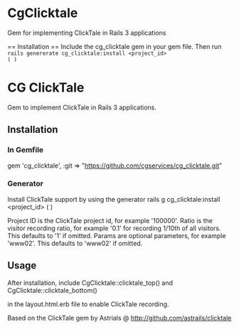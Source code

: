 CgClicktale
============

Gem for implementing ClickTale in Rails 3 applications

== Installation ==
Include the cg_clicktale gem in your gem file. Then run <code>rails genererate cg_clicktale:install <project_id> (<ratio> <params>)</code>


# CG ClickTale
Gem to implement ClickTale in Rails 3 applications.

## Installation
### In Gemfile
gem 'cg_clicktale', :git => "https://github.com/cgservices/cg_clicktale.git"

### Generator
Install ClickTale support by using the generator
    rails g cg_clicktale:install <project_id> (<ratio> <params>)

Project ID is the ClickTale project id, for example '100000'.
Ratio is the visitor recording ratio, for example '0.1' for recording 1/10th of all visitors. This defaults to '1' if omitted.
Params are optional parameters, for example 'www02'. This defaults to 'www02' if omitted.

## Usage
After installation, include
    CgClicktale::clicktale_top()
and
    CgClicktale::clicktale_bottom()

in the layout.html.erb file to enable ClickTale recording.


Based on the ClickTale gem by Astrials @ http://github.com/astrails/clicktale